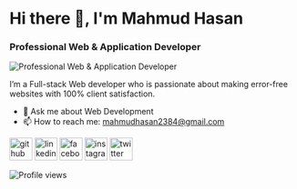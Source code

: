 # Hi there 👋, I'm Mahmud Hasan
### Professional Web & Application Developer
![Professional Web & Application Developer](https://media-exp1.licdn.com/dms/image/C4E16AQHAaYSeLkck5g/profile-displaybackgroundimage-shrink_200_800/0/1629730458576?e=1635379200&v=beta&t=auNe_-_JR2WzhpLJMlIMvYyWnRpunZ8N_dfeuxUobwk)

I’m a Full-stack Web developer who is passionate about making error-free websites with 100% client satisfaction.

- 💬 Ask me about Web Development 
- 📫 How to reach me: mahmudhasan2384@gmail.com 


[<img src='https://cdn.jsdelivr.net/npm/simple-icons@3.0.1/icons/github.svg' alt='github' height='40'>](https://github.com/c0dermahmud)  [<img src='https://cdn.jsdelivr.net/npm/simple-icons@3.0.1/icons/linkedin.svg' alt='linkedin' height='40'>](https://www.linkedin.com/in/c0dermahmud/)  [<img src='https://cdn.jsdelivr.net/npm/simple-icons@3.0.1/icons/facebook.svg' alt='facebook' height='40'>](https://www.facebook.com/c0dermahmud)  [<img src='https://cdn.jsdelivr.net/npm/simple-icons@3.0.1/icons/instagram.svg' alt='instagram' height='40'>](https://www.instagram.com/c0dermahmud/)  [<img src='https://cdn.jsdelivr.net/npm/simple-icons@3.0.1/icons/twitter.svg' alt='twitter' height='40'>](https://twitter.com/c0dermahmud)  

![Profile views](https://gpvc.arturio.dev/c0dermahmud)  

